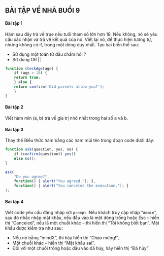 ## BÀI TẬP VỀ NHÀ BUỔI 9

#### Bài tập 1

Hàm sau đây trả về true nếu tuổi tham số lớn hơn 18.
Nếu không, nó sẽ yêu cầu xác nhận và trả về kết quả của nó.
Viết lại nó, để thực hiện tương tự, nhưng không có if, trong một dòng duy nhất.
Tạo hai biến thể sau:

- Sử dụng một toán tử dấu chấm hỏi ?
- Sử dụng OR ||

```jsx
function checkAge(age) {
    if (age > 18) {
    return true;
    } else {
    return confirm('Did parents allow you?');
    }
}
```

#### Bài tập 2

Viết hàm min (a, b) trả về gía trị nhỏ nhất trong hai số a và b.

#### Bài tập 3

Thay thế Biểu thức hàm bằng các hàm mũi tên trong đoạn code dưới đây:

```jsx
function ask(question, yes, no) {
    if (confirm(question)) yes()
    else no();
}

ask(
    "Do you agree?",
    function() { alert("You agreed."); },
    function() { alert("You canceled the execution."); }
);
```

#### Bài tập 4

Viết code yêu cầu đăng nhập với `prompt`.
Nếu khách truy cập nhập “`Admin`“, sau đó nhắc nhập mật khẩu, nếu đầu vào là một dòng trống hoặc Esc – hiển thị “Canceled”, nếu là một chuỗi khác – thì hiển thị “Tôi không biết bạn”.
Mật khẩu được kiểm tra như sau:

- Nếu nó bằng “mindX”, thì hãy hiển thị “Chào mừng!”,
- Một chuỗi khác – hiển thị “Mật khẩu sai”,
- Đối với một chuỗi trống hoặc đầu vào đã hủy, hãy hiển thị “Đã hủy”
